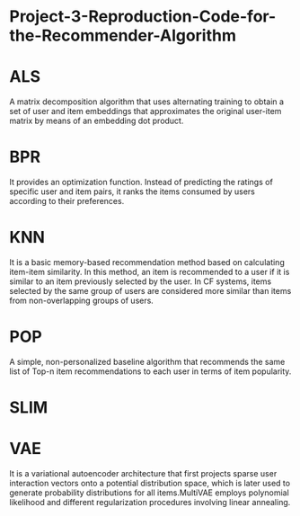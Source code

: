 # Project-3-Reproduction-Code-for-the-Recommender-Algorithm

# ALS
A matrix decomposition algorithm that uses alternating training to obtain a set of user and item embeddings that approximates the original user-item matrix by means of an embedding dot product.

# BPR
It provides an optimization function. Instead of predicting the ratings of specific user and item pairs, it ranks the items consumed by users according to their preferences.

# KNN
It is a basic memory-based recommendation method based on calculating item-item similarity. In this method, an item is recommended to a user if it is similar to an item previously selected by the user. In CF systems, items selected by the same group of users are considered more similar than items from non-overlapping groups of users.

# POP
A simple, non-personalized baseline algorithm that recommends the same list of Top-n item recommendations to each user in terms of item popularity.

# SLIM


# VAE
It is a variational autoencoder architecture that first projects sparse user interaction vectors onto a potential distribution space, which is later used to generate probability distributions for all items.MultiVAE employs polynomial likelihood and different regularization procedures involving linear annealing.
